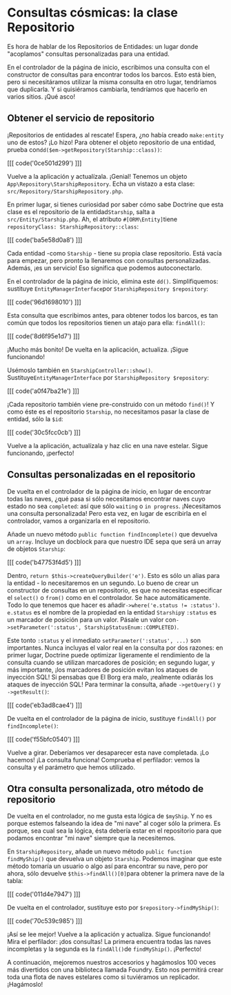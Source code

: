 # Consultas cósmicas: la clase Repositorio

Es hora de hablar de los Repositorios de Entidades: un lugar donde "acoplamos" consultas personalizadas para una entidad.

En el controlador de la página de inicio, escribimos una consulta con el constructor de consultas para encontrar todos los barcos. Esto está bien, pero si necesitáramos utilizar la misma consulta en otro lugar, tendríamos que duplicarla. Y si quisiéramos cambiarla, tendríamos que hacerlo en varios sitios. ¡Qué asco!

## Obtener el servicio de repositorio

¡Repositorios de entidades al rescate! Espera, ¿no había creado `make:entity` uno de estos? ¡Lo hizo! Para obtener el objeto repositorio de una entidad, prueba con`dd($em->getRepository(Starship::class))`:

[[[ code('0ce501d299') ]]]

Vuelve a la aplicación y actualízala. ¡Genial! Tenemos un objeto `App\Repository\StarshipRepository`. Echa un vistazo a esta clase: `src/Repository/StarshipRepository.php`.

En primer lugar, si tienes curiosidad por saber cómo sabe Doctrine que esta clase es el repositorio de la entidad`Starship`, salta a `src/Entity/Starship.php`. Ah, el atributo `#[ORM\Entity]`tiene `repositoryClass: StarshipRepository::class`:

[[[ code('ba5e58d0a8') ]]]

Cada entidad -como `Starship` - tiene su propia clase repositorio. Está vacía para empezar, pero pronto la llenaremos con consultas personalizadas. Además, ¡es un servicio! Eso significa que podemos autoconectarlo.

En el controlador de la página de inicio, elimina este `dd()`. Simplifiquemos: sustituye `EntityManagerInterface`por `StarshipRepository $repository`:

[[[ code('96d1698010') ]]]

Esta consulta que escribimos antes, para obtener todos los barcos, es tan común que todos los repositorios tienen un atajo para ella: `findAll()`:

[[[ code('8d6f95e1d7') ]]]

¡Mucho más bonito! De vuelta en la aplicación, actualiza. ¡Sigue funcionando!

Usémoslo también en `StarshipController::show()`. Sustituye`EntityManagerInterface` por `StarshipRepository $repository`:

[[[ code('a0f47ba21e') ]]]

¡Cada repositorio también viene pre-construido con un método `find()`! Y como éste es el repositorio `Starship`, no necesitamos pasar la clase de entidad, sólo la `$id`:

[[[ code('30c5fcc0cb') ]]]

Vuelve a la aplicación, actualízala y haz clic en una nave estelar. Sigue funcionando, ¡perfecto!

## Consultas personalizadas en el repositorio

De vuelta en el controlador de la página de inicio, en lugar de encontrar todas las naves, ¿qué pasa si sólo necesitamos encontrar naves cuyo estado no sea `completed`: así que sólo `waiting` o `in progress`. ¡Necesitamos una consulta personalizada! Pero esta vez, en lugar de escribirla en el controlador, vamos a organizarla en el repositorio.

Añade un nuevo método `public function findIncomplete()` que devuelva un `array`. Incluye un docblock para que nuestro IDE sepa que será un array de objetos `Starship`:

[[[ code('b47753f4d5') ]]]

Dentro, `return $this->createQueryBuilder('e')`. Esto es sólo un alias para la entidad - lo necesitaremos en un segundo. Lo bueno de crear un constructor de consultas en un repositorio, es que no necesitas especificar el `select()` o `from()` como en el controlador. Se hace automáticamente. Todo lo que tenemos que hacer es añadir`->where('e.status != :status')`. `e.status` es el nombre de la propiedad en la entidad `Starship`y `:status` es un marcador de posición para un valor. Pásale un valor con`->setParameter(':status', StarshipStatusEnum::COMPLETED)`.

Este tonto `:status` y el inmediato `setParameter(':status', ...)` son importantes. Nunca incluyas el valor real en la consulta por dos razones: en primer lugar, Doctrine puede optimizar ligeramente el rendimiento de la consulta cuando se utilizan marcadores de posición; en segundo lugar, y más importante, ¡los marcadores de posición evitan los ataques de inyección SQL! Si pensabas que El Borg era malo, ¡realmente odiarás los ataques de inyección SQL! Para terminar la consulta, añade `->getQuery()` y `->getResult()`:

[[[ code('eb3ad8cae4') ]]]

De vuelta en el controlador de la página de inicio, sustituye `findAll()` por `findIncomplete()`:

[[[ code('f55bfc0540') ]]]

Vuelve a girar. Deberíamos ver desaparecer esta nave completada. ¡Lo hacemos! ¡La consulta funciona! Comprueba el perfilador: vemos la consulta y el parámetro que hemos utilizado.

## Otra consulta personalizada, otro método de repositorio

De vuelta en el controlador, no me gusta esta lógica de `$myShip`. Y no es porque estemos falseando la idea de "mi nave" al coger sólo la primera. Es porque, sea cual sea la lógica, ésta debería estar en el repositorio para que podamos encontrar "mi nave" siempre que la necesitemos.

En `StarshipRepository`, añade un nuevo método `public function findMyShip()` que devuelva un objeto `Starship`. Podemos imaginar que este método tomaría un usuario o algo así para encontrar su nave, pero por ahora, sólo devuelve `$this->findAll()[0]`para obtener la primera nave de la tabla:

[[[ code('011d4e7947') ]]]

De vuelta en el controlador, sustituye esto por `$repository->findMyShip()`:

[[[ code('70c539c985') ]]]

¡Así se lee mejor! Vuelve a la aplicación y actualiza. Sigue funcionando! Mira el perfilador: ¡dos consultas! La primera encuentra todas las naves incompletas y la segunda es la `findAll()`de `findMyShip()`. ¡Perfecto!

A continuación, mejoremos nuestros accesorios y hagámoslos 100 veces más divertidos con una biblioteca llamada Foundry. Esto nos permitirá crear toda una flota de naves estelares como si tuviéramos un replicador. ¡Hagámoslo!
